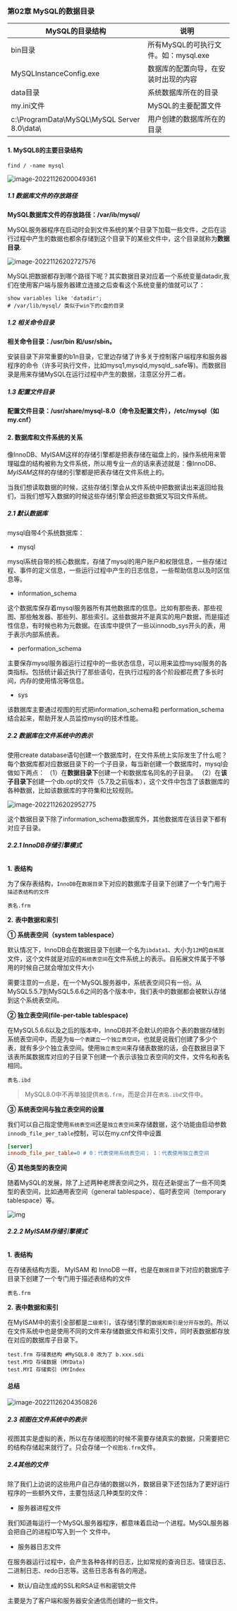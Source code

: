### 第02章 MySQL的数据目录

| MySQL的目录结构                             | 说明                                 |
| ------------------------------------------- | ------------------------------------ |
| bin目录                                     | 所有MySQL的可执行文件。如：mysql.exe |
| MySQLInstanceConfig.exe                     | 数据库的配置向导，在安装时出现的内容 |
| data目录                                    | 系统数据库所在的目录                 |
| my.ini文件                                  | MySQL的主要配置文件                  |
| c:\ProgramData\MySQL\MySQL Server 8.0\data\ | 用户创建的数据库所在的目录           |

#### **1. MySQL8的主要目录结构**

```shell
find / -name mysql
```

![image-20221126200049361](C:\Users\gaoji\AppData\Roaming\Typora\typora-user-images\image-20221126200049361.png)

##### **1.1** **数据库文件的存放路径** 

**MySQL数据库文件的存放路径：/var/ib/mysql/**

MySQL服务器程序在启动时会到文件系统的某个目录下加载一些文件，之后在运行过程中产生的数据也都余存储到这个目录下的某些文件中，这个目录就称为**数据目录**.

![image-20221126202727576](C:\Users\gaoji\AppData\Roaming\Typora\typora-user-images\image-20221126202727576.png)

MySQL把数据都存到哪个路径下呢？其实数据目录对应着一个系统变量datadir,我们在使用客户端与服务器建立连接之后查看这个系统变量的值就可以了：

```mysql
show variables like 'datadir'; 
# /var/lib/mysql/ 类似于win下的c盘的目录
```

##### **1.2** **相关命令目录**

**相关命令目录：/usr/bin 和/usr/sbin。**

安装目录下非常重要的b1n目录，它里边存储了许多关于控制客户端程序和服务器程序的命令（许多可执行文件，比如mysq1,mysqld,mysqld_.safe等)。而数据目录是用来存储MySQL在运行过程中产生的数据，注意区分开二者。

##### **1.3** **配置文件目录**

**配置文件目录：/usr/share/mysql-8.0（命令及配置文件），/etc/mysql（如my.cnf）**

#### **2.** **数据库和文件系统的关系**

像InnoDB、MyISAM这样的存储引擎都是把表存储在磁盘上的，操作系统用来管理磁盘的结构被称为文件系统，所以用专业一点的话来表述就是：像InnoDB、*MyISAM*这样的存储的引擎都是把表存储在文件系统上的。

当我们想读取数据的时候，这些存储引擎会从文件系统中把数据读出来返回给我们，当我们想写入数据的时候这些存储引擎会把这些数据又写回文件系统。

##### **2.1** **默认数据库** 

mysql自带4个系统数据库：

- mysql

mysql系统自带的核心数据库，存储了mysql的用户账户和权限信息，一些存储过程、事件的定义信息，一些运行过程中产生的日志信息，一些帮助信息以及时区信息等。

- information_schema

这个数据库保存着mysql服务器所有其他数据库的信息。比如有那些表、那些视图、那些触发器、那些列、那些索引。这些数据并不是真实的用户数据，而是描述性信息，有时候也称为元数据。在该库中提供了一些以innodb_sys开头的表，用于表示内部系统表。

- performation_schema

主要保存mysql服务器运行过程中的一些状态信息，可以用来监控mysql服务的各类指标。包括统计最近执行了那些语句，在执行过程的各个阶段都花费了多长时间，内存的使用情况等信息。

- sys

该数据库主要通过视图的形式把information_schema和 performation_schema结合起来，帮助开发人员监控mysql的技术性能。

##### 2.2 数据库在文件系统中的表示

使用create database语句创建一个数据库时，在文件系统上实际发生了什么呢？
每个数据库都对应数据目录下的一个子目录，每当新创建一个数据库时，mysql会做如下两点：
（1）在**数据目录下**创建一个和数据库名同名的子目录。
（2）在**该子目录下**创建一个db.opt的文件（5.7及之前版本），这个文件中包含了该数据库的各种数据，比如该数据库的字符集和比较规则。

![image-20221126202952775](C:\Users\gaoji\AppData\Roaming\Typora\typora-user-images\image-20221126202952775.png)

这个数据目录下除了information_schema数据库外，其他数据库在该目录下都有对应子目录。

###### **2.2.1 InnoDB存储引擎模式** 

**1.** **表结构**

为了保存表结构，`InnoDB`在`数据目录`下对应的数据库子目录下创建了一个专门用于`描述表结构的文件`

```
表名.frm
```

**2.** **表中数据和索引**

**① 系统表空间（system tablespace）**

默认情况下，InnoDB会在数据目录下创建一个名为`ibdata1`、大小为`12M`的`自拓展`文件，这个文件就是对应的`系统表空间`在文件系统上的表示。自拓展文件属于不够用的时候自己就会增加文件大小

需要注意的一点是，在一个MySQL服务器中，系统表空间只有一份。从MySQL5.5.7到MySQL5.6.6之间的各个版本中，我们表中的数据都会被默认存储到这个系统表空间。

**② 独立表空间(file-per-table tablespace)** 

在MySQL5.6.6以及之后的版本中，InnoDB并不会默认的把各个表的数据存储到系统表空间中，而是为`每一个表建立一个独立表空间`，也就是说我们创建了多少个表，就有多少个独立表空间。使用`独立表空间`来存储表数据的话，会在数据目录下该表所属数据库对应的子目录下创建一个表示该独立表空间的文件，文件名和表名相同。

```
表名.ibd
```

> MySQL8.0中不再单独提供`表名.frm`，而是合并在`表名.ibd`文件中。

**③ 系统表空间与独立表空间的设置**

我们可以自己指定使用`系统表空间`还是`独立表空间`来存储数据，这个功能由启动参数`innodb_file_per_table`控制，可以在my.cnf文件中设置

```ini
[server] 
innodb_file_per_table=0 # 0：代表使用系统表空间； 1：代表使用独立表空间
```

**④ 其他类型的表空间**

随着MySQL的发展，除了上述两种老牌表空间之外，现在还新提出了一些不同类型的表空间，比如通用表空间（general tablespace）、临时表空间（temporary tablespace）等。

![img](https://img-blog.csdnimg.cn/9e41024ac53d43c4bd717ceed2eaf131.png)

###### **2.2.2 MyISAM存储引擎模式** 

**1.** **表结构**

在存储表结构方面， MyISAM 和 InnoDB 一样，也是在`数据目录`下对应的数据库子目录下创建了一个专门用于描述表结构的文件

```
表名.frm
```

**2.** **表中数据和索引**

在MyISAM中的索引全部都是`二级索引`，该存储引擎的`数据和索引是分开存放`的。所以在文件系统中也是使用不同的文件来存储数据文件和索引文件，同时表数据都存放在对应的数据库子目录下。

```
test.frm 存储表结构 #MySQL8.0 改为了 b.xxx.sdi
test.MYD 存储数据 (MYData) 
test.MYI 存储索引 (MYIndex
```

#### 总结

![image-20221126204350826](C:\Users\gaoji\AppData\Roaming\Typora\typora-user-images\image-20221126204350826.png)

##### 2.3 视图在文件系统中的表示

视图其实是虚拟的表，所以在存储视图的时候不需要存储真实的数据，只需要把它的结构存储起来就行了。只会存储一个`视图名.frm`文件。

##### 2.4其他的文件

除了我们上边说的这些用户自己存储的数据以外，数据目录下还包括为了更好运行程序的一些额外文件，主要包括这几种类型的文件：

- 服务器进程文件

我们知道每运行一个MySQL服务器程序，都意味着启动一个进程。MySQL服务器会把自己的进程ID写入到一个
文件中。

+ 服务器日志文件

在服务器运行过程中，会产生各种各样的日志，比如常规的查询日志、错误日志、二进制日志、redo日志等。这些日志各有各的用途。

+ 默认/自动生成的SSL和RSA证书和密钥文件

主要是为了客户端和服务器安全通信而创建的一些文件。